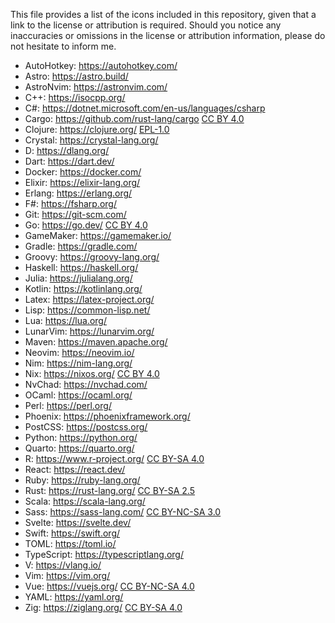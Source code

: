 This file provides a list of the icons included in this repository, given that a link to the license or attribution is required. Should you notice any inaccuracies or omissions in the license or attribution information, please do not hesitate to inform me.

- AutoHotkey: https://autohotkey.com/
- Astro: https://astro.build/
- AstroNvim: https://astronvim.com/
- C++: https://isocpp.org/
- C#: https://dotnet.microsoft.com/en-us/languages/csharp
- Cargo: https://github.com/rust-lang/cargo [CC BY 4.0](https://creativecommons.org/licenses/by/4.0/)
- Clojure: https://clojure.org/ [EPL-1.0](https://opensource.org/license/epl-1-0)
- Crystal: https://crystal-lang.org/
- D: https://dlang.org/
- Dart: https://dart.dev/
- Docker: https://docker.com/
- Elixir: https://elixir-lang.org/
- Erlang: https://erlang.org/
- F#: https://fsharp.org/
- Git: https://git-scm.com/
- Go: https://go.dev/ [CC BY 4.0](https://creativecommons.org/licenses/by/4.0/)
- GameMaker: https://gamemaker.io/
- Gradle: https://gradle.com/
- Groovy: https://groovy-lang.org/
- Haskell: https://haskell.org/
- Julia: https://julialang.org/
- Kotlin: https://kotlinlang.org/
- Latex: https://latex-project.org/
- Lisp: https://common-lisp.net/
- Lua: https://lua.org/
- LunarVim: https://lunarvim.org/
- Maven: https://maven.apache.org/
- Neovim: https://neovim.io/
- Nim: https://nim-lang.org/
- Nix: https://nixos.org/ [CC BY 4.0](https://creativecommons.org/licenses/by/4.0/)
- NvChad: https://nvchad.com/
- OCaml: https://ocaml.org/
- Perl: https://perl.org/
- Phoenix: https://phoenixframework.org/
- PostCSS: https://postcss.org/
- Python: https://python.org/
- Quarto: https://quarto.org/
- R: https://www.r-project.org/ [CC BY-SA 4.0](https://creativecommons.org/licenses/by-sa/4.0/)
- React: https://react.dev/
- Ruby: https://ruby-lang.org/
- Rust: https://rust-lang.org/ [CC BY-SA 2.5](https://creativecommons.org/licenses/by-sa/2.5/)
- Scala: https://scala-lang.org/
- Sass: https://sass-lang.com/ [CC BY-NC-SA 3.0](https://creativecommons.org/licenses/by-nc-sa/3.0/)
- Svelte: https://svelte.dev/
- Swift: https://swift.org/
- TOML: https://toml.io/
- TypeScript: https://typescriptlang.org/
- V: https://vlang.io/
- Vim: https://vim.org/
- Vue: https://vuejs.org/ [CC BY-NC-SA 4.0](https://creativecommons.org/licenses/by-nc-sa/4.0/)
- YAML: https://yaml.org/
- Zig: https://ziglang.org/ [CC BY-SA 4.0](https://creativecommons.org/licenses/by-sa/4.0/)